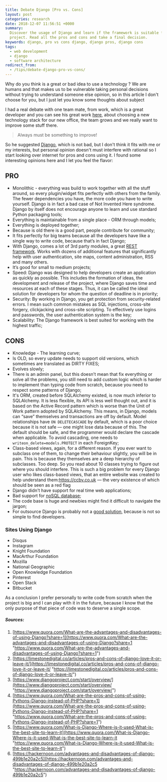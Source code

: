 ```yaml
---
title: Debate Django [Pro vs. Cons]
layout: post
categories: research
date: 2018-12-07 11:56:51 +0000
summary:
  Discover the usage of Django and learn if the framework is suitable for your
  project. Read all the pros and cons and take a final decision.
keywords: django, pro vs cons django, django pros, django cons
tags:
  - web development
  - django
  - software architecture
redirect_from:
  - /tips/debate-django-pro-vs-cons/
---
```


Why do you think is a great or bad idea to use a technology ? We are humans and that makes us to be vulnerable taking personal decisions without trying to understand someone else opinion, so in this article I don't choose for you, but I just let you know some thoughts about subject

I had a real debate with one team mate, from work, which is a great developer and you can see his great work [here](https://github.com/Xzya), about choosing a new technology stack for our new office, the team grows and we really want to improve some stuff there.

> Always must be something to improve!

So he suggested [Django](https://www.djangoproject.com/), which is not bad, but I don't think it fits with me or my interests, but personal opinion doesn't must interfere with rational so I start looking over internet for pros and cons using it. I found some interesting opinions here and I let you feel the flavor:

## PRO

- Monolithic - everything was build to work together with all the stuff around, so every plugin/widget fits perfectly with others from the family. The fewer dependencies you have, the more code you have to write yourself. Django is in fact a bad case of Not Invented Here syndrome. Django by itself does not encourage anyone to learn and use standard Python packaging tools;
- Everything is maintainable from a single place - ORM through models;
- Everything is deployed together;
- Because is old there is a good part, people contribute for community;
- It fits perfectly for big teams because all the developers have like a single way to write code, because that’s in fact Django;
- With Django, comes a lot of 3rd party modules, a great [REST framework](/tutorials/webservice-architecture-golang/). Works with dozens of additional features that significantly help with user authentication, site maps, content administration, RSS and many others.
- It’s good for small to medium projects;
- Speed: Django was designed to help developers create an application as quickly as possible. This includes the formation of ideas, the development and release of the project, where Django saves time and resources at each of these stages. Thus, it can be called the ideal solution for developers for whom the question of deadline is in priority;
- Security: By working in Django, you get protection from security-related errors. I mean such common mistakes as SQL injections, cross-site forgery, clickjacking and cross-site scripting. To effectively use logins and passwords, the user authentication system is the key;
- Scalability: The Django framework is best suited for working with the highest traffic;

## CONS

- Knowledge - The learning curve;
- Is OLD, so every update needs to support old versions, which sometimes are translated as DIRTY FIXES;
- Evolves slowly;
- There is an admin panel, but this doesn’t mean that fix everything or solve all the problems, you still need to add custom logic which is harder to implement than typing code from scratch, because you need to respect some patterns of Django;
- It's ORM, created before SQLAlchemy existed, is now much inferior to SQLAlchemy. It is less flexible, its API is less well thought out, and it is based on the Active Record pattern which is worse than the Unit of Work pattern adopted by SQLAlchemy. This means, in Django, models can “save” themselves and transactions are off by default. Model relationships have `ON DELETECASCADE` by default, which is a poor choice because it is not safe ― one might lose data because of this. The default should be safe, and the programmer would declare the cascade when applicable. To avoid cascading, one needs to `writeon_delete=models.PROTECT` in each ForeignKey;
- Class-based views, again, for a different reason. If you ever want to subclass one of them, to change their behaviour slightly, you will be in pain. This is because they themselves are a deep hierarchy of subclasses. Too deep. So you read about 10 classes trying to figure out where you should interfere. This is such a big problem for every Django user who likes class-based views, that an entire website was created to help understand them:https://ccbv.co.uk ― the very existence of which should be seen as a red flag
- Django didn't have support for real time web applications;
- Bad support for [noSQL database](https://en.wikipedia.org/wiki/NoSQL);
- The code base is huge and newbies might find it difficult to navigate the jargon;
- For outsource Django is probably not a [good solution](/tips/5-questions-build-custom-alexa-skill/), because is not so simple to find developers.

### Sites Using Django

- Disqus
- Instagram
- Knight Foundation
- MacArthur Foundation
- Mozilla
- National Geographic
- Open Knowledge Foundation
- Pinterest
- Open Stack
- Bitbucket

As a conclusion I prefer personally to write code from scratch when the project is big and I can play with it in the future, because I know that the only purpose of that piece of code was to deserve a single scope.

##### Sources:

1. [https://www.quora.com/What-are-the-advantages-and-disadvantages-of-using-Django?share=1](https://www.quora.com/What-are-the-advantages-and-disadvantages-of-using-Django?share=1 "https://www.quora.com/What-are-the-advantages-and-disadvantages-of-using-Django?share=1")
2. [https://limestonedigital.co/articles/pros-and-cons-of-django-love-it-or-leave-it/](https://limestonedigital.co/articles/pros-and-cons-of-django-love-it-or-leave-it/ "https://limestonedigital.co/articles/pros-and-cons-of-django-love-it-or-leave-it/")
3. [https://www.djangoproject.com/start/overview/](https://www.djangoproject.com/start/overview/ "https://www.djangoproject.com/start/overview/")
4. [https://www.quora.com/What-are-the-pros-and-cons-of-using-Pythons-Django-instead-of-PHP?share=1](https://www.quora.com/What-are-the-pros-and-cons-of-using-Pythons-Django-instead-of-PHP?share=1 "https://www.quora.com/What-are-the-pros-and-cons-of-using-Pythons-Django-instead-of-PHP?share=1")
5. [https://www.quora.com/What-is-Django-Where-is-it-used-What-is-the-best-site-to-learn-it](https://www.quora.com/What-is-Django-Where-is-it-used-What-is-the-best-site-to-learn-it "https://www.quora.com/What-is-Django-Where-is-it-used-What-is-the-best-site-to-learn-it")
6. [https://hackernoon.com/advantages-and-disadvantages-of-django-499b1e20a2c5](https://hackernoon.com/advantages-and-disadvantages-of-django-499b1e20a2c5 "https://hackernoon.com/advantages-and-disadvantages-of-django-499b1e20a2c5")
